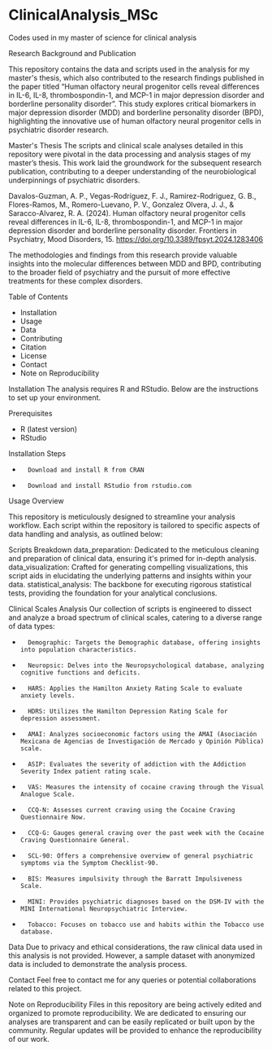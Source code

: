 # ClinicalAnalysis_MSc
Codes used in my master of science for clinical analysis

Research Background and Publication

This repository contains the data and scripts used in the analysis for my master's thesis, which also contributed to the research findings published in the paper titled “Human olfactory neural progenitor cells reveal differences in IL-6, IL-8, thrombospondin-1, and MCP-1 in major depression disorder and borderline personality disorder”. This study explores critical biomarkers in major depression disorder (MDD) and borderline personality disorder (BPD), highlighting the innovative use of human olfactory neural progenitor cells in psychiatric disorder research.

Master's Thesis
The scripts and clinical scale analyses detailed in this repository were pivotal in the data processing and analysis stages of my master’s thesis. This work laid the groundwork for the subsequent research publication, contributing to a deeper understanding of the neurobiological underpinnings of psychiatric disorders.

Davalos-Guzman, A. P., Vegas-Rodríguez, F. J., Ramirez-Rodriguez, G. B., Flores-Ramos, M., Romero-Luevano, P. V., Gonzalez Olvera, J. J., & Saracco-Alvarez, R. A. (2024). Human olfactory neural progenitor cells reveal differences in IL-6, IL-8, thrombospondin-1, and MCP-1 in major depression disorder and borderline personality disorder. Frontiers in Psychiatry, Mood Disorders, 15. https://doi.org/10.3389/fpsyt.2024.1283406

The methodologies and findings from this research provide valuable insights into the molecular differences between MDD and BPD, contributing to the broader field of psychiatry and the pursuit of more effective treatments for these complex disorders.

Table of Contents
* Installation
* Usage
* Data
* Contributing
* Citation
* License
* Contact
* Note on Reproducibility
  
Installation
The analysis requires R and RStudio. Below are the instructions to set up your environment.

Prerequisites
* R (latest version)
* RStudio

Installation Steps
* 		Download and install R from CRAN
* 		Download and install RStudio from rstudio.com

Usage Overview

This repository is meticulously designed to streamline your analysis workflow. Each script within the repository is tailored to specific aspects of data handling and analysis, as outlined below:

Scripts Breakdown
data_preparation: Dedicated to the meticulous cleaning and preparation of clinical data, ensuring it's primed for in-depth analysis.
data_visualization: Crafted for generating compelling visualizations, this script aids in elucidating the underlying patterns and insights within your data.
statistical_analysis: The backbone for executing rigorous statistical tests, providing the foundation for your analytical conclusions.

Clinical Scales Analysis
Our collection of scripts is engineered to dissect and analyze a broad spectrum of clinical scales, catering to a diverse range of data types:

* 		Demographic: Targets the Demographic database, offering insights into population characteristics.
* 		Neuropsic: Delves into the Neuropsychological database, analyzing cognitive functions and deficits.
* 		HARS: Applies the Hamilton Anxiety Rating Scale to evaluate anxiety levels.
* 		HDRS: Utilizes the Hamilton Depression Rating Scale for depression assessment.
* 		AMAI: Analyzes socioeconomic factors using the AMAI (Asociación Mexicana de Agencias de Investigación de Mercado y Opinión Pública) scale.
* 		ASIP: Evaluates the severity of addiction with the Addiction Severity Index patient rating scale.
* 		VAS: Measures the intensity of cocaine craving through the Visual Analogue Scale.
* 		CCQ-N: Assesses current craving using the Cocaine Craving Questionnaire Now.
* 		CCQ-G: Gauges general craving over the past week with the Cocaine Craving Questionnaire General.
* 		SCL-90: Offers a comprehensive overview of general psychiatric symptoms via the Symptom Checklist-90.
* 		BIS: Measures impulsivity through the Barratt Impulsiveness Scale.
* 		MINI: Provides psychiatric diagnoses based on the DSM-IV with the MINI International Neuropsychiatric Interview.
* 		Tobacco: Focuses on tobacco use and habits within the Tobacco use database.

Data
Due to privacy and ethical considerations, the raw clinical data used in this analysis is not provided. However, a sample dataset with anonymized data is included to demonstrate the analysis process.

Contact
Feel free to contact me for any queries or potential collaborations related to this project.

Note on Reproducibility
Files in this repository are being actively edited and organized to promote reproducibility. We are dedicated to ensuring our analyses are transparent and can be easily replicated or built upon by the community. Regular updates will be provided to enhance the reproducibility of our work.
